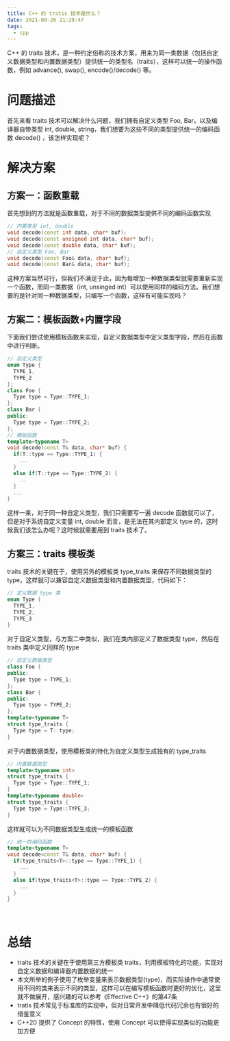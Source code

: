 ```yaml
---
title: C++ 的 tratis 技术是什么？
date: 2021-09-26 21:29:47
tags:
  - cpp
---
```


C++ 的 traits 技术，是一种约定俗称的技术方案，用来为同一类数据（包括自定义数据类型和内置数据类型）提供统一的类型名（traits），这样可以统一的操作函数，例如 advance(), swap(), encode()/decode() 等。

# 问题描述
首先来看 traits 技术可以解决什么问题，我们拥有自定义类型 
Foo, Bar，以及编译器自带类型 int, double, string，我们想要为这些不同的类型提供统一的编码函数 decode() ，该怎样实现呢？

# 解决方案

## 方案一：函数重载
首先想到的方法就是函数重载，对于不同的数据类型提供不同的编码函数实现
```cpp
// 内置类型 int, double
void decode(const int data, char* buf);
void decode(const unsigned int data, char* buf);
void decode(const double data, char* buf);
// 自定义类型 Foo, Bar
void decode(const Foo& data, char* buf);
void decode(const Bar& data, char* buf);
```
这种方案当然可行，但我们不满足于此，因为每增加一种数据类型就需要重新实现一个函数，而同一类数据（int, unsinged int）可以使用同样的编码方法。我们想要的是针对同一种数据类型，只编写一个函数，这样有可能实现吗？

## 方案二：模板函数+内置字段

下面我们尝试使用模板函数来实现，自定义数据类型中定义类型字段，然后在函数中进行判断。
```cpp
// 自定义类型
enum Type {
  TYPE_1,
  TYPE_2
};
class Foo {
  Type type = Type::TYPE_1;
};
class Bar {
public:
  Type type = Type::TYPE_2;
};
// 模板函数
template<typename T>
void decode(const T& data, char* buf) {
  if(T::type == Type::TYPE_1) {
    ...
  }
  else if(T::type == Type::TYPE_2) {
    ..
  }
  ...
}
```
这样一来，对于同一种自定义类型，我们只需要写一遍 decode 函数就可以了，但是对于系统自定义变量 int, double 而言，是无法在其内部定义 type 的，这时候我们该怎么办呢？这时候就需要用到 traits 技术了。
​
## 方案三：traits 模板类
traits 技术的关键在于，使用另外的模板类 type_traits 来保存不同数据类型的 type，这样就可以兼容自定义数据类型和内置数据类型，代码如下：
```cpp
// 定义数据 type 类
enum Type {
  TYPE_1,
  TYPE_2,
  TYPE_3
}
```
对于自定义类型，与方案二中类似，我们在类内部定义了数据类型 type，然后在 traits 类中定义同样的 type
```cpp
// 自定义数据类型
class Foo {
public:
  Type type = TYPE_1; 
};
class Bar {
public:
  Type type = TYPE_2; 
};
template<typename T>
struct type_traits {
  Type type = T::type;
}
```
对于内置数据类型，使用模板类的特化为自定义类型生成独有的 type_traits
```cpp
// 内置数据类型
template<typename int>
struct type_traits {
  Type type = Type::TYPE_1;
}
template<typename double>
struct type_traits {
  Type type = Type::TYPE_3;
}
```
这样就可以为不同数据类型生成统一的模板函数
```cpp
// 统一的编码函数
template<typename T>
void decode<const T& data, char* buf) {
  if(type_traits<T>::type == Type::TYPE_1) {
    ...
  }
  else if(type_traits<T>::type == Type::TYPE_2) {
    ...
  }
}
```
​
# 总结
- traits 技术的关键在于使用第三方模板类 traits，利用模板特化的功能，实现对自定义数据和编译器内置数据的统一
- 本文所举的例子使用了枚举变量来表示数据类型(type)，而实际操作中通常使用不同的类来表示不同的类型，这样可以在编写模板函数时更好的优化，这里就不做展开，感兴趣的可以参考《Effective C++》的第47条
- tratis 技术常见于标准库的实现中，但对日常开发中降低代码冗余也有很好的借鉴意义
- C++20 提供了 Concept 的特性，使用 Concept 可以使得实现类似的功能更加方便
